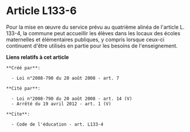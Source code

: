 # Article L133-6

Pour la mise en œuvre du service prévu au quatrième alinéa de l'article L. 133-4, la commune peut accueillir les élèves dans
les locaux des écoles maternelles et élémentaires publiques, y compris lorsque ceux-ci continuent d'être utilisés en partie
pour les besoins de l'enseignement.

**Liens relatifs à cet article**

	**Créé par**:

	  - Loi n°2008-790 du 20 août 2008 - art. 7

	**Cité par**:

	  - Loi n°2008-790 du 20 août 2008 - art. 14 (V)
	  - Arrêté du 19 avril 2012 - art. 1 (V)

	**Cite**:

	  - Code de l'éducation - art. L133-4

